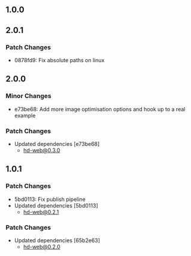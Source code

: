 ## 1.0.0

## 2.0.1

### Patch Changes

- 0878fd9: Fix absolute paths on linux

## 2.0.0

### Minor Changes

- e73be68: Add more image optimisation options and hook up to a real example

### Patch Changes

- Updated dependencies [e73be68]
  - hd-web@0.3.0

## 1.0.1

### Patch Changes

- 5bd0113: Fix publish pipeline
- Updated dependencies [5bd0113]
  - hd-web@0.2.1

### Patch Changes

- Updated dependencies [65b2e63]
  - hd-web@0.2.0
